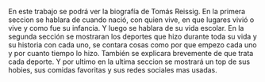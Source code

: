 En este trabajo se podrá ver la biografía de Tomás Reissig. 
En la primera seccion se hablara de cuando nació, con quien vive, en que lugares vivió o vive y como fue su infancia. Y luego se hablara de su vida escolar.
En la segunda sección se mostraran los deportes que hizo durante toda su vida y su historia con cada uno, se contara cosas como por que empezo cada uno y por cuanto tiempo lo hizo. También se explicara brevemente de que trata cada deporte.
Y por ultimo en la ultima seccion se mostrará un top de sus hobies, sus comidas favoritas y sus redes sociales mas usadas.
